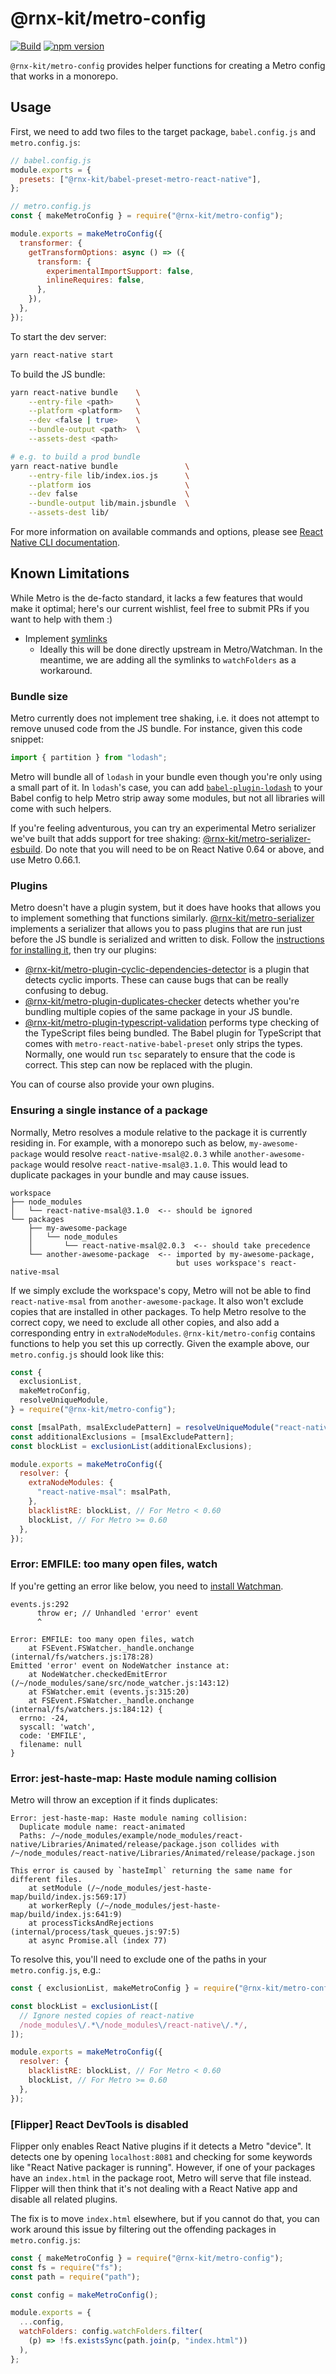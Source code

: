 # @rnx-kit/metro-config

[![Build](https://github.com/microsoft/rnx-kit/actions/workflows/build.yml/badge.svg)](https://github.com/microsoft/rnx-kit/actions/workflows/build.yml)
[![npm version](https://img.shields.io/npm/v/@rnx-kit/metro-config)](https://www.npmjs.com/package/@rnx-kit/metro-config)

`@rnx-kit/metro-config` provides helper functions for creating a Metro config
that works in a monorepo.

## Usage

First, we need to add two files to the target package, `babel.config.js` and
`metro.config.js`:

```js
// babel.config.js
module.exports = {
  presets: ["@rnx-kit/babel-preset-metro-react-native"],
};
```

```js
// metro.config.js
const { makeMetroConfig } = require("@rnx-kit/metro-config");

module.exports = makeMetroConfig({
  transformer: {
    getTransformOptions: async () => ({
      transform: {
        experimentalImportSupport: false,
        inlineRequires: false,
      },
    }),
  },
});
```

To start the dev server:

```sh
yarn react-native start
```

To build the JS bundle:

```sh
yarn react-native bundle    \
    --entry-file <path>     \
    --platform <platform>   \
    --dev <false | true>    \
    --bundle-output <path>  \
    --assets-dest <path>

# e.g. to build a prod bundle
yarn react-native bundle               \
    --entry-file lib/index.ios.js      \
    --platform ios                     \
    --dev false                        \
    --bundle-output lib/main.jsbundle  \
    --assets-dest lib/
```

For more information on available commands and options, please see
[React Native CLI documentation](https://github.com/react-native-community/cli/blob/v4.13.1/docs/commands.md).

## Known Limitations

While Metro is the de-facto standard, it lacks a few features that would make it
optimal; here's our current wishlist, feel free to submit PRs if you want to
help with them :)

- Implement [symlinks](https://github.com/facebook/metro/issues/1)
  - Ideally this will be done directly upstream in Metro/Watchman. In the
    meantime, we are adding all the symlinks to `watchFolders` as a workaround.

### Bundle size

Metro currently does not implement tree shaking, i.e. it does not attempt to
remove unused code from the JS bundle. For instance, given this code snippet:

```ts
import { partition } from "lodash";
```

Metro will bundle all of `lodash` in your bundle even though you're only using a
small part of it. In `lodash`'s case, you can add
[`babel-plugin-lodash`](https://github.com/lodash/babel-plugin-lodash#readme) to
your Babel config to help Metro strip away some modules, but not all libraries
will come with such helpers.

If you're feeling adventurous, you can try an experimental Metro serializer
we've built that adds support for tree shaking:
[@rnx-kit/metro-serializer-esbuild](https://github.com/microsoft/rnx-kit/tree/main/packages/metro-serializer-esbuild#readme).
Do note that you will need to be on React Native 0.64 or above, and use Metro
0.66.1.

### Plugins

Metro doesn't have a plugin system, but it does have hooks that allows you to
implement something that functions similarly.
[@rnx-kit/metro-serializer](https://github.com/microsoft/rnx-kit/tree/main/packages/metro-serializer#readme)
implements a serializer that allows you to pass plugins that are run just before
the JS bundle is serialized and written to disk. Follow the
[instructions for installing it](https://github.com/microsoft/rnx-kit/tree/main/packages/metro-serializer#usage),
then try our plugins:

- [@rnx-kit/metro-plugin-cyclic-dependencies-detector](https://github.com/microsoft/rnx-kit/tree/main/packages/metro-plugin-cyclic-dependencies-detector)
  is a plugin that detects cyclic imports. These can cause bugs that can be
  really confusing to debug.
- [@rnx-kit/metro-plugin-duplicates-checker](https://github.com/microsoft/rnx-kit/tree/main/packages/metro-plugin-duplicates-checker)
  detects whether you're bundling multiple copies of the same package in your JS
  bundle.
- [@rnx-kit/metro-plugin-typescript-validation](https://github.com/microsoft/rnx-kit/tree/main/packages/metro-plugin-typescript-validation)
  performs type checking of the TypeScript files being bundled. The Babel plugin
  for TypeScript that comes with `metro-react-native-babel-preset` only strips
  the types. Normally, one would run `tsc` separately to ensure that the code is
  correct. This step can now be replaced with the plugin.

You can of course also provide your own plugins.

### Ensuring a single instance of a package

Normally, Metro resolves a module relative to the package it is currently
residing in. For example, with a monorepo such as below, `my-awesome-package`
would resolve `react-native-msal@2.0.3` while `another-awesome-package` would
resolve `react-native-msal@3.1.0`. This would lead to duplicate packages in your
bundle and may cause issues.

    workspace
    ├── node_modules
    │   └── react-native-msal@3.1.0  <-- should be ignored
    └── packages
        ├── my-awesome-package
        │   └── node_modules
        │       └── react-native-msal@2.0.3  <-- should take precedence
        └── another-awesome-package  <-- imported by my-awesome-package,
                                         but uses workspace's react-native-msal

If we simply exclude the workspace's copy, Metro will not be able to find
`react-native-msal` from `another-awesome-package`. It also won't exclude copies
that are installed in other packages. To help Metro resolve to the correct copy,
we need to exclude all other copies, and also add a corresponding entry in
`extraNodeModules`. `@rnx-kit/metro-config` contains functions to help you set
this up correctly. Given the example above, our `metro.config.js` should look
like this:

```js
const {
  exclusionList,
  makeMetroConfig,
  resolveUniqueModule,
} = require("@rnx-kit/metro-config");

const [msalPath, msalExcludePattern] = resolveUniqueModule("react-native-msal");
const additionalExclusions = [msalExcludePattern];
const blockList = exclusionList(additionalExclusions);

module.exports = makeMetroConfig({
  resolver: {
    extraNodeModules: {
      "react-native-msal": msalPath,
    },
    blacklistRE: blockList, // For Metro < 0.60
    blockList, // For Metro >= 0.60
  },
});
```

### Error: EMFILE: too many open files, watch

If you're getting an error like below, you need to
[install Watchman](https://facebook.github.io/watchman/docs/install.html).

```
events.js:292
      throw er; // Unhandled 'error' event
      ^

Error: EMFILE: too many open files, watch
    at FSEvent.FSWatcher._handle.onchange (internal/fs/watchers.js:178:28)
Emitted 'error' event on NodeWatcher instance at:
    at NodeWatcher.checkedEmitError (/~/node_modules/sane/src/node_watcher.js:143:12)
    at FSWatcher.emit (events.js:315:20)
    at FSEvent.FSWatcher._handle.onchange (internal/fs/watchers.js:184:12) {
  errno: -24,
  syscall: 'watch',
  code: 'EMFILE',
  filename: null
}
```

### Error: jest-haste-map: Haste module naming collision

Metro will throw an exception if it finds duplicates:

```
Error: jest-haste-map: Haste module naming collision:
  Duplicate module name: react-animated
  Paths: /~/node_modules/example/node_modules/react-native/Libraries/Animated/release/package.json collides with /~/node_modules/react-native/Libraries/Animated/release/package.json

This error is caused by `hasteImpl` returning the same name for different files.
    at setModule (/~/node_modules/jest-haste-map/build/index.js:569:17)
    at workerReply (/~/node_modules/jest-haste-map/build/index.js:641:9)
    at processTicksAndRejections (internal/process/task_queues.js:97:5)
    at async Promise.all (index 77)
```

To resolve this, you'll need to exclude one of the paths in your
`metro.config.js`, e.g.:

```js
const { exclusionList, makeMetroConfig } = require("@rnx-kit/metro-config");

const blockList = exclusionList([
  // Ignore nested copies of react-native
  /node_modules\/.*\/node_modules\/react-native\/.*/,
]);

module.exports = makeMetroConfig({
  resolver: {
    blacklistRE: blockList, // For Metro < 0.60
    blockList, // For Metro >= 0.60
  },
});
```

### [Flipper] React DevTools is disabled

Flipper only enables React Native plugins if it detects a Metro "device". It
detects one by opening `localhost:8081` and checking for some keywords like
"React Native packager is running". However, if one of your packages have an
`index.html` in the package root, Metro will serve that file instead. Flipper
will then think that it's not dealing with a React Native app and disable all
related plugins.

The fix is to move `index.html` elsewhere, but if you cannot do that, you can
work around this issue by filtering out the offending packages in
`metro.config.js`:

```js
const { makeMetroConfig } = require("@rnx-kit/metro-config");
const fs = require("fs");
const path = require("path");

const config = makeMetroConfig();

module.exports = {
  ...config,
  watchFolders: config.watchFolders.filter(
    (p) => !fs.existsSync(path.join(p, "index.html"))
  ),
};
```
